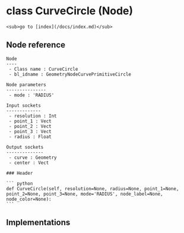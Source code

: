 # class CurveCircle (Node)

    <sub>go to [index](/docs/index.md)</sub>
    
## Node reference

    Node
    ----
     - Class name : CurveCircle
     - bl_idname : GeometryNodeCurvePrimitiveCircle
    
    Node parameters
    ---------------
     - mode : 'RADIUS'
    
    Input sockets
    -------------
     - resolution : Int
     - point_1 : Vect
     - point_2 : Vect
     - point_3 : Vect
     - radius : Float
    
    Output sockets
    --------------
     - curve : Geometry
     - center : Vect
    
    ### Header

    ``` python
    def CurveCircle(self, resolution=None, radius=None, point_1=None, point_2=None, point_3=None, mode='RADIUS', node_label=None, node_color=None):
    ```
    
## Implementations

    
    